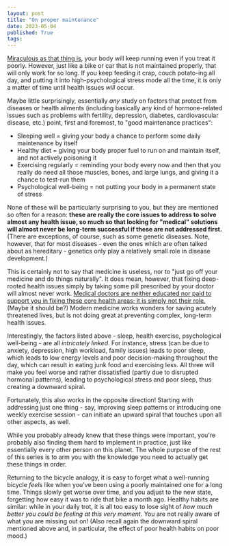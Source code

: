 ```yaml
---
layout: post
title: "On proper maintenance"
date: 2023-05-04
published: True
tags: 
---
```


[Miraculous as that thing is](/_posts/2023-05-03-miracle.md), your body will keep running even if you treat it poorly. 
However, just like a bike or car that is not maintained properly, that will only work for so long. 
If you keep feeding it crap, couch potato-ing all day, and putting it into high-psychological stress mode all the time, it is only a matter of time until health issues *will* occur.

Maybe little surprisingly, essentially *any* study on factors that protect from diseases or health ailments (including basically any kind of hormone-related issues such as problems with fertility, depression, diabetes, cardiovascular disease, etc.) point, first and foremost, to "good maintenance practices":
- Sleeping well = giving your body a chance to perform some daily maintenance by itself
- Healthy diet = giving your body proper fuel to run on and maintain itself, and not actively poisoning it
- Exercising regularly = reminding your body every now and then that you really do need all those muscles, bones, and large lungs, and giving it a chance to test-run them
- Psychological well-being = not putting your body in a permanent state of stress

None of these will be particularly surprising to you, but they are mentioned so often for a reason: **these are really the core issues to address to solve almost any health issue, so much so that looking for "medical" solutions will almost never be long-term successful if these are not addressed first.** (There are exceptions, of course, such as some genetic diseases. Note, however, that for most diseases - even the ones which are often talked about as hereditary - genetics only play a relatively small role in disease development.) 

This is certainly not to say that medicine is useless, nor to "just go off your medicine and do things naturally". It does mean, however, that fixing deep-rooted health issues simply by taking some pill prescribed by your doctor will almost never work. [Medical doctors are neither educated nor paid to support you in fixing these core health areas; it is simply not their role.](/_posts/2023-05-29-trajectory.md) (Maybe it should be?) Modern medicine works wonders for saving acutely threatened lives, but is not doing great at preventing complex, long-term health issues.

Interestingly, the factors listed above - sleep, health exercise, psychological well-being - are all *intricately linked*. For instance, stress (can be due to anxiety, depression, high workload, family issues) leads to poor sleep, which leads to low energy levels and poor decision-making throughout the day, which can result in eating junk food and exercising less. All three will make you feel worse and rather dissatisfied (partly due to disrupted hormonal patterns), leading to psychological stress and poor sleep, thus creating a downward spiral. 

Fortunately, this also works in the opposite direction! Starting with addressing just one thing - say, improving sleep patterns or introducing one weekly exercise session - can initiate an upward spiral that touches upon all other aspects, as well.

While you probably already knew that these things were important, you're probably also finding them hard to implement in practice, just like essentially every other person on this planet. The whole purpose of the rest of this series is to arm you with the knowledge you need to actually get these things in order.

Returning to the bicycle analogy, it is easy to forget what a well-running bicycle *feels* like when you’ve been using a poorly maintained one for a long time. Things slowly get worse over time, and you adjust to the new state, forgetting how easy it was to ride that bike a month ago. Healthy habits are similar: while in your daily trot, it is all too easy to lose sight of *how much better you could be feeling at this very moment.* You are not really aware of what you are missing out on! (Also recall again the downward spiral mentioned above and, in particular, the effect of poor health habits on poor mood.)
